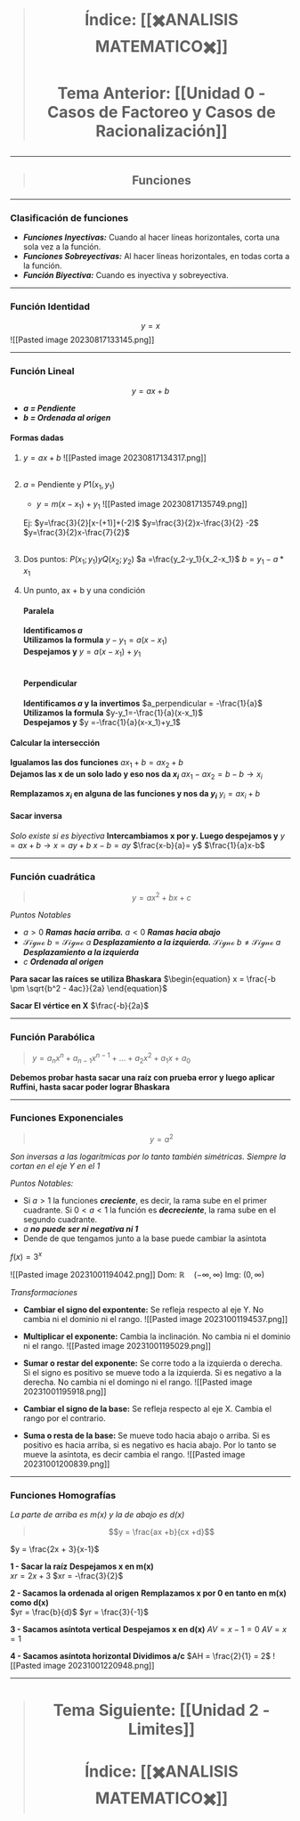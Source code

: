 > # <p align = "center">Índice: [[✖️ANALISIS MATEMATICO✖️]]</p>
> # <p align = "center"> Tema Anterior: [[Unidad 0 - Casos de Factoreo y Casos de Racionalización]]</p>
---
> ## <p align = "center">Funciones</p>
---
### Clasificación de funciones
- ***Funciones Inyectivas:***  Cuando al hacer líneas horizontales, corta una sola vez a la función.
- ***Funciones Sobreyectivas:*** Al hacer líneas horizontales, en todas corta a la función.
- ***Función Biyectiva:*** Cuando es inyectiva y sobreyectiva.


---

### Función Identidad
$$y=x$$
![[Pasted image 20230817133145.png]]

---
### Función Lineal
$$y=ax+b$$
- ***$a$ = Pendiente***
- ***$b$ = Ordenada al origen***

#### Formas dadas
1. $y = ax+b$
	![[Pasted image 20230817134317.png]]<br><br>

2. $a$ = Pendiente y $P1(x_{1},y_{1})$
	- $y = m(x -x_{1}) + y_{1}$
	 ![[Pasted image 20230817135749.png]]

	Ej: 
		$y=\frac{3}{2}[x-(+1)]+(-2)$
		$y=\frac{3}{2}x-\frac{3}{2} -2$
		$y=\frac{3}{2}x-\frac{7}{2}$<br><br>


3. Dos puntos: $P(x_1; y_1) y Q(x_2; y_2)$
	$a =\frac{y_2-y_1}{x_2-x_1}$
	$b = y_1 - a*x_1$

4. Un punto, ax + b y una condición
	#### Paralela
	**Identificamos $a$**<br>
	**Utilizamos la formula**
	$y-y_1=a(x-x_1)$<br>
	**Despejamos y**
	$y =a(x-x_1)+y_1$<br><br>
	#### Perpendicular
	**Identificamos $a$ y la invertimos**
	$a_perpendicular = -\frac{1}{a}$<br>
	**Utilizamos la formula**
	$y-y_1=-\frac{1}{a}(x-x_1)$<br>
	**Despejamos y**
		$y =-\frac{1}{a}(x-x_1)+y_1$

#### Calcular la intersección
**Igualamos las dos funciones**
$ax_1+b=ax_2+b$<br>
**Dejamos las x de un solo lado y eso nos da $x_i$**
$ax_1-ax_{2}=b-b \rightarrow x_i$

**Remplazamos $x_i$ en alguna de las funciones  y nos da $y_i$**
$y_i=ax_i+b$

#### Sacar inversa
*Solo existe si es biyectiva*
**Intercambiamos x por y. Luego despejamos y**
$y = ax + b \rightarrow x = ay+b$
$x-b =ay$
$\frac{x-b}{a}= y$
$\frac{1}{a}x-b$

---

### Función cuadrática

> $$y = ax{^2}+bx+c$$

*Puntos Notables*
- $a>0$  ***Ramas hacia arriba.***  $a<0$ ***Ramas hacia abajo***
- $\mathcal{Signo~ }b =\mathcal{Signo~ } a$ ***Desplazamiento a la izquierda.*** $\mathcal{Signo~ }b \neq\mathcal{Signo~ } a$ ***Desplazamiento a la izquierda***
- $c$ ***Ordenada al origen***

**Para sacar las raíces se utiliza Bhaskara**
$\begin{equation} x = \frac{-b \pm \sqrt{b^2 - 4ac}}{2a} \end{equation}$

**Sacar El vértice en X**
$\frac{-b}{2a}$


---
### Función Parabólica
> $y= a_n x^n + a_{n-1} x^{n-1} + \ldots + a_2 x^2 + a_1 x + a_0$

**Debemos probar hasta sacar una raíz con prueba error y luego aplicar Ruffini, hasta sacar poder lograr Bhaskara**


---
### Funciones Exponenciales
> $$y = a{^2}$$

*Son inversas a las logarítmicas por lo tanto también simétricas. Siempre la cortan en el eje Y en el 1*

*Puntos Notables:*
- Si $a > 1$ la funciones ***creciente***, es decir, la rama sube en el primer cuadrante. Si $0<a<1$ la función es ***decreciente***, la rama sube en el segundo cuadrante.
- $a$ ***no puede ser ni negativa ni 1***
- Dende de que tengamos junto a la base puede cambiar la asíntota

$f(x)=3{^x}$

![[Pasted image 20231001194042.png]]
Dom: $\mathbb{R}\quad (-\infty,\infty)$
Img: $(0,\infty)$


*Transformaciones*
- **Cambiar el signo del expontente:** Se refleja respecto al eje Y. No cambia ni el dominio ni el rango.
![[Pasted image 20231001194537.png]]

- **Multiplicar el exponente:** Cambia la inclinación. No cambia ni el dominio ni el rango.
![[Pasted image 20231001195029.png]]

- **Sumar o restar del exponente:** Se corre todo a la izquierda o derecha. Si el signo es positivo se mueve todo a la izquierda. Si es negativo a la derecha. No cambia ni el domingo ni el rango.
![[Pasted image 20231001195918.png]]

- **Cambiar el signo de la base:** Se refleja respecto al eje X. Cambia el rango por el contrario.
- **Suma o resta de la base:** Se mueve todo hacia abajo o arriba. Si es positivo es hacia arriba, si es negativo es hacia abajo. Por lo tanto se mueve la asíntota, es decir cambia el rango.
![[Pasted image 20231001200839.png]]

---

### Funciones Homografías
*La parte de arriba es m(x) y la de abajo es d(x)*

> $$y = \frac{ax +b}{cx +d}$$

$y = \frac{2x + 3}{x-1}$

**1 - Sacar la raíz**
**Despejamos x en m(x)**<br>
$xr = 2x +3$
$xr = -\frac{3}{2}$

**2 - Sacamos la ordenada al origen**
**Remplazamos x por 0 en tanto en m(x) como d(x)**<br>
$yr = \frac{b}{d}$
$yr = \frac{3}{-1}$

**3 - Sacamos asíntota vertical**
**Despejamos x en d(x)**
$AV =x - 1=0$
$AV = x = 1$

**4 - Sacamos asíntota horizontal**
**Dividimos a/c**
$AH = \frac{2}{1} = 2$
![[Pasted image 20231001220948.png]]

---
> # <p align = "center"> Tema Siguiente: [[Unidad 2 - Limites]]</p>
> # <p align = "center">Índice: [[✖️ANALISIS MATEMATICO✖️]]</p>